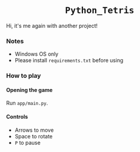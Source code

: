 <h1 align="center"><code>Python_Tetris</code></h1>

Hi, it's me again with another project!

### Notes
- Windows OS only
- Please install `requirements.txt` before using

### How to play

#### Opening the game
Run `app/main.py`.

#### Controls
- Arrows to move
- Space to rotate
- `P` to pause
